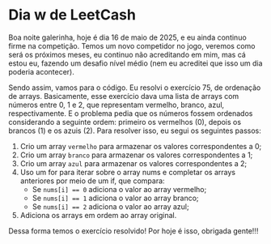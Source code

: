# Dia w de LeetCash

Boa noite galerinha, hoje é dia 16 de maio de 2025, e eu ainda continuo firme na competição. Temos um novo competidor no jogo, veremos como será os próximos meses, eu continuo não acreditando em mim, mas cá estou eu, fazendo um desafio nível médio (nem eu acreditei que isso um dia poderia acontecer).

Sendo assim, vamos para o código. Eu resolvi o exercício 75, de ordenação de arrays. Basicamente, esse exercício dava uma lista de arrays com números entre 0, 1 e 2, que representam vermelho, branco, azul, respectivamente. E o problema pedia que os números fossem ordenados considerando a seguinte ordem: primeiro os vermelhos (0), depois os brancos (1) e os azuis (2). Para resolver isso, eu segui os seguintes passos:

1. Crio um array `vermelho` para armazenar os valores correspondentes a 0;
2. Crio um array `branco` para armazenar os valores correspondentes a 1;
4. Crio um array `azul` para armazenar os valores correspondentes a 2;
5. Uso um for para iterar sobre o array nums e completar os arrays anteriores por meio de um if, que compara:
    - Se `nums[i] == 0` adiciona o valor ao array vermelho;
    - Se `nums[i] == 1` adiciona o valor ao array branco;
    - Se `nums[i] == 2` adiciona o valor ao array azul;
6. Adiciona os arrays em ordem ao array original.

Dessa forma temos o exercício resolvido! Por hoje é isso, obrigada gente!!!